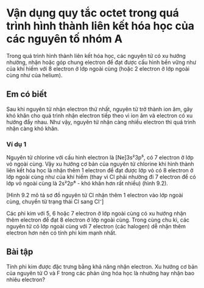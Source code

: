 # Vận dụng quy tắc octet trong quá trình hình thành liên kết hóa học của các nguyên tố nhóm A

Trong quá trình hình thành liên kết hóa học, các nguyên tử có xu hướng nhường, nhận hoặc góp chung electron để đạt được cấu hình bền vững như của khí hiếm với 8 electron ở lớp ngoài cùng (hoặc 2 electron ở lớp ngoài cùng như của helium).

## Em có biết
Sau khi nguyên tử nhận electron thứ nhất, nguyên tử trở thành ion âm, gây khó khăn cho quá trình nhận electron tiếp theo vì ion âm và electron có xu hướng đẩy nhau. Như vậy, nguyên tử nhận càng nhiều electron thì quá trình nhận càng khó khăn.

### Ví dụ 1
Nguyên tử chlorine với cấu hình electron là [Ne]3s²3p⁵, có 7 electron ở lớp vỏ ngoài cùng. Vậy xu hướng cơ bản của nguyên tử chlorine khi hình thành liên kết hóa học là nhận thêm 1 electron để đạt được lớp vỏ có 8 electron ở lớp ngoài cùng như của khí hiếm (thay vì Cl phải nhường đi 7 electron để có lớp vỏ ngoài cùng là 2s²2p⁶ - khó khăn hơn rất nhiều) (hình 9.2).

[Hình 9.2 mô tả sơ đồ nguyên tử Cl nhận thêm 1 electron vào lớp ngoài cùng, chuyển từ trạng thái Cl sang Cl⁻]

Các phi kim với 5, 6 hoặc 7 electron ở lớp ngoài cùng có xu hướng nhận thêm electron để đạt 8 electron ở lớp ngoài cùng. Trong cùng chu kì, các nguyên tử có lớp ngoài cùng với 7 electron (các halogen) dễ nhận thêm electron hơn nên có tính phi kim mạnh nhất.

## Bài tập
Tính phi kim được đặc trưng bằng khả năng nhận electron. Xu hướng cơ bản của nguyên tử O và F trong các phản ứng hóa học là nhường hay nhận bao nhiêu electron?